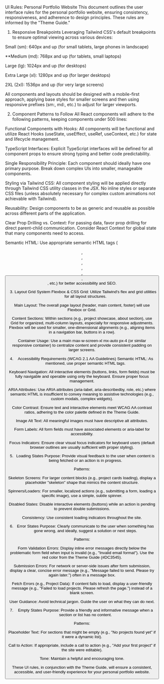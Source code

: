 UI Rules: Personal Portfolio Website
This document outlines the user interface rules for the personal portfolio website, ensuring consistency, responsiveness, and adherence to design principles. These rules are informed by the "Theme Guide."

1. Responsive Breakpoints
Leveraging Tailwind CSS's default breakpoints to ensure optimal viewing across various devices:

Small (sm): 640px and up (for small tablets, large phones in landscape)

**Medium (md): 768px and up (for tablets, small laptops)

Large (lg): 1024px and up (for desktops)

Extra Large (xl): 1280px and up (for larger desktops)

2XL (2xl): 1536px and up (for very large screens)

All components and layouts should be designed with a mobile-first approach, applying base styles for smaller screens and then using responsive prefixes (sm:, md:, etc.) to adjust for larger viewports.

2. Component Patterns to Follow
All React components will adhere to the following patterns, keeping components under 500 lines:

Functional Components with Hooks: All components will be functional and utilize React Hooks (useState, useEffect, useRef, useContext, etc.) for state and lifecycle management.

TypeScript Interfaces: Explicit TypeScript interfaces will be defined for all component props to ensure strong typing and better code predictability.

Single Responsibility Principle: Each component should ideally have one primary purpose. Break down complex UIs into smaller, manageable components.

Styling via Tailwind CSS: All component styling will be applied directly through Tailwind CSS utility classes in the JSX. No inline styles or separate CSS files (unless absolutely necessary for complex custom animations not achievable with Tailwind).

Reusability: Design components to be as generic and reusable as possible across different parts of the application.

Clear Prop Drilling vs. Context: For passing data, favor prop drilling for direct parent-child communication. Consider React Context for global state that many components need to access.

Semantic HTML: Use appropriate semantic HTML tags (<header>, <nav>, <main>, <section>, <footer>, <button>, <form>, etc.) for better accessibility and SEO.

3. Layout Grid System
Flexbox & CSS Grid: Utilize Tailwind's flex and grid utilities for all layout structures.

Main Layout: The overall page layout (header, main content, footer) will use Flexbox or Grid.

Content Sections: Within sections (e.g., project showcase, about section), use Grid for organized, multi-column layouts, especially for responsive adjustments. Flexbox will be used for smaller, one-dimensional alignments (e.g., aligning items in a navigation bar, buttons in a row).

Container Usage: Use a main max-w-screen-xl mx-auto px-4 (or similar responsive container) to centralize content and provide consistent padding on larger screens.

4. Accessibility Requirements (WCAG 2.1 AA Guidelines)
Semantic HTML: As mentioned, use proper semantic HTML tags.

Keyboard Navigation: All interactive elements (buttons, links, form fields) must be fully navigable and operable using only the keyboard. Ensure proper focus management.

ARIA Attributes: Use ARIA attributes (aria-label, aria-describedby, role, etc.) where semantic HTML is insufficient to convey meaning to assistive technologies (e.g., custom modals, complex widgets).

Color Contrast: Ensure text and interactive elements meet WCAG AA contrast ratios, adhering to the color palette defined in the Theme Guide.

Image Alt Text: All meaningful images must have descriptive alt attributes.

Form Labels: All form fields must have associated <label> elements or aria-label for accessibility.

Focus Indicators: Ensure clear visual focus indicators for keyboard users (default browser outlines are usually sufficient with proper styling).

5. Loading States
Purpose: Provide visual feedback to the user when content is being fetched or an action is in progress.

Patterns:

Skeleton Screens: For larger content blocks (e.g., project cards loading), display a placeholder "skeleton" shape that mimics the content structure.

Spinners/Loaders: For smaller, localized actions (e.g., submitting a form, loading a specific image), use a simple, subtle spinner.

Disabled States: Disable interactive elements (buttons) while an action is pending to prevent double submissions.

Consistency: Use consistent loading indicators throughout the site.

6. Error States
Purpose: Clearly communicate to the user when something has gone wrong, and ideally, suggest a solution or next steps.

Patterns:

Form Validation Errors: Display inline error messages directly below the problematic form field when input is invalid (e.g., "Invalid email format"). Use the red color from the Theme Guide (#DC3545).

Submission Errors: For network or server-side issues after form submission, display a clear, concise error message (e.g., "Message failed to send. Please try again later.") often in a message box.

Fetch Errors (e.g., Project Data): If content fails to load, display a user-friendly message (e.g., "Failed to load projects. Please refresh the page.") instead of a blank screen.

User Guidance: Avoid technical jargon. Guide the user on what they can do next.

7. Empty States
Purpose: Provide a friendly and informative message when a section or list has no content.

Patterns:

Placeholder Text: For sections that might be empty (e.g., "No projects found yet" if it were a dynamic list).

Call to Action: If appropriate, include a call to action (e.g., "Add your first project" if the site were editable).

Tone: Maintain a helpful and encouraging tone.

These UI rules, in conjunction with the Theme Guide, will ensure a consistent, accessible, and user-friendly experience for your personal portfolio website.
